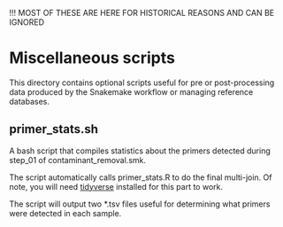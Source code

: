 !!! MOST OF THESE ARE HERE FOR HISTORICAL REASONS AND CAN BE IGNORED

# Miscellaneous scripts

This directory contains optional scripts useful for pre or post-processing data produced by the Snakemake workflow or managing reference databases.


## primer_stats.sh
A bash script that compiles statistics about the primers detected during step_01 of contaminant_removal.smk.

The script automatically calls primer_stats.R to do the final multi-join. Of note, you will need [tidyverse](https://www.tidyverse.org) installed for this part to work.

The script will output two *.tsv files useful for determining what primers were detected in each sample.
